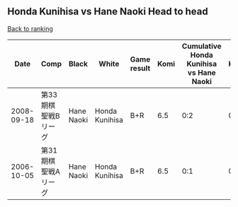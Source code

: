 ## Honda Kunihisa vs Hane Naoki Head to head

[Back to ranking](../../index.md)




| **Date** | **Comp** | **Black** | **White** | **Game result** | **Komi** | **Cumulative Honda Kunihisa vs Hane Naoki** | **Honda Kunihisa streak** | **Hane Naoki streak** | 
| --- | --- | --- | --- | --- | --- | --- | --- | --- |
| 2008-09-18 | 第33期棋聖戦Bリーグ | Hane Naoki | Honda Kunihisa | B+R | 6.5 | 0:2 | 0 | 2 | 
| 2006-10-05 | 第31期棋聖戦Aリーグ | Hane Naoki | Honda Kunihisa | B+R | 6.5 | 0:1 | 0 | 1 |




